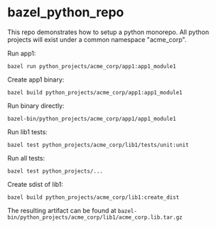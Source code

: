 # bazel_python_repo

This repo demonstrates how to setup a python monorepo.
All python projects will exist under a common namespace "acme_corp".


Run app1:
```
bazel run python_projects/acme_corp/app1:app1_module1
```

Create app1 binary:
```
bazel build python_projects/acme_corp/app1:app1_module1
```

Run binary directly:
```
bazel-bin/python_projects/acme_corp/app1/app1_module1
```

Run lib1 tests:
```
bazel test python_projects/acme_corp/lib1/tests/unit:unit
```

Run all tests:
```
bazel test python_projects/...
```

Create sdist of lib1:
```
bazel build python_projects/acme_corp/lib1:create_dist
```

The resulting artifact can be found at `bazel-bin/python_projects/acme_corp/lib1/acme_corp.lib.tar.gz`


